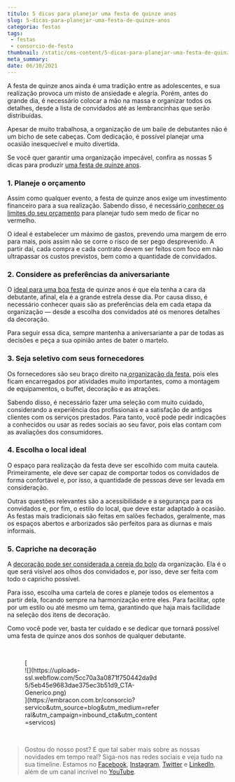```yaml
---
titulo: 5 dicas para planejar uma festa de quinze anos
slug: 5-dicas-para-planejar-uma-festa-de-quinze-anos
categoria: festas
tags:
 - festas
 - consorcio-de-festa
thumbnail: /static/cms-content/5-dicas-para-planejar-uma-festa-de-quinze-anos.jpg
meta_summary: 
date: 06/10/2021
---
```

A festa de quinze anos ainda é uma tradição entre as adolescentes, e sua realização provoca um misto de ansiedade e alegria. Porém, antes do grande dia, é necessário colocar a mão na massa e organizar todos os detalhes, desde a lista de convidados até as lembrancinhas que serão distribuídas.

Apesar de muito trabalhosa, a organização de um baile de debutantes não é um bicho de sete cabeças. Com dedicação, é possível planejar uma ocasião inesquecível e muito divertida.

Se você quer garantir uma organização impecável, confira as nossas 5 dicas para produzir [uma festa de quinze anos](http://www.embracon.com.br/blog/5-tendencias-de-decoracao-de-festa-de-quinze-anos).

### 1. Planeje o orçamento

Assim como qualquer evento, a festa de quinze anos exige um investimento financeiro para a sua realização. Sabendo disso, é necessário[ conhecer os limites do seu orçamento](https://www.embracon.com.br/blog/planejamento-financeiro-um-guia-para-as-financas-nao-sairem-de-controle) para planejar tudo sem medo de ficar no vermelho.

O ideal é estabelecer um máximo de gastos, prevendo uma margem de erro para mais, pois assim não se corre o risco de ser pego desprevenido. A partir daí, cada compra e cada contrato devem ser feitos com foco em não ultrapassar os custos previstos, bem como a quantidade de convidados.

### 2. Considere as preferências da aniversariante

O [ideal para uma boa festa](https://www.embracon.com.br/blog/festa-de-aniversario-para-crianca-fazer-ou-nao) de quinze anos é que ela tenha a cara da debutante, afinal, ela é a grande estrela desse dia. Por causa disso, é necessário conhecer quais são as preferências dela em cada etapa da organização — desde a escolha dos convidados até os menores detalhes da decoração.

Para seguir essa dica, sempre mantenha a aniversariante a par de todas as decisões e peça a sua opinião antes de bater o martelo.

### 3. Seja seletivo com seus fornecedores

Os fornecedores são seu braço direito na[ organização da festa](https://www.embracon.com.br/blog/festa-de-aniversario-dos-filhos-passo-a-passo-para-organizar), pois eles ficam encarregados por atividades muito importantes, como a montagem de equipamentos, o buffet, decoração e as atrações.

Sabendo disso, é necessário fazer uma seleção com muito cuidado, considerando a experiência dos profissionais e a satisfação de antigos clientes com os serviços prestados. Para tanto, você pode pedir indicações a conhecidos ou usar as redes sociais ao seu favor, pois elas contam com as avaliações dos consumidores.

### 4. Escolha o local ideal

O espaço para realização da festa deve ser escolhido com muita cautela. Primeiramente, ele deve ser capaz de comportar todos os convidados de forma confortável e, por isso, a quantidade de pessoas deve ser levada em consideração.

Outras questões relevantes são a acessibilidade e a segurança para os convidados e, por fim, o estilo do local, que deve estar adaptado à ocasião. As festas mais tradicionais são feitas em salões fechados, geralmente, mas os espaços abertos e arborizados são perfeitos para as diurnas e mais informais.

### 5. Capriche na decoração

A [decoração pode ser considerada a cereja do bolo](https://www.embracon.com.br/blog/5-tendencias-de-decoracao-de-festa-de-quinze-anos) da organização. Ela é o que será visível aos olhos dos convidados e, por isso, deve ser feita com todo o capricho possível.

Para isso, escolha uma cartela de cores e planeje todos os elementos a partir dela, focando sempre na harmonização entre eles. Para facilitar, opte por um estilo ou até mesmo um tema, garantindo que haja mais facilidade na seleção dos itens de decoração.

Como você pode ver, basta ter cuidado e se dedicar que tornará possível uma festa de quinze anos dos sonhos de qualquer debutante.

‍

<figure class="w-richtext-figure-type-image w-richtext-align-center" style="max-width:310px">[<div>![](https://uploads-ssl.webflow.com/5cc70a3a0871f750442da9d5/5eb45e9683dae375ec3b51d9_CTA-Generico.png)</div>](https://embracon.com.br/consorcio?servico&utm_source=blog&utm_medium=referral&utm_campaign=inbound_cta&utm_content=servicos)</figure>‍

> Gostou do nosso post? E que tal saber mais sobre as nossas novidades em tempo real? Siga-nos nas redes sociais e veja tudo na sua timeline. Estamos no [Facebook](https://www.facebook.com/embracon/), [Instagram](https://www.instagram.com/embraconoficial/), [Twitter](https://twitter.com/embracon) e [LinkedIn](https://www.linkedin.com/company/1018875/), além de um canal incrível no [YouTube](https://www.youtube.com/channel/UCL-Y0mv9zc73Iek48NLUBzQ).
